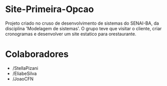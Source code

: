 # Site-Primeira-Opcao
Projeto criado no cruso de desenvolvimento de sistemas do SENAI-BA, da disciplina 'Modelagem de sistemas'. O grupo teve que visitar o cliente, criar cronogramas e desenvolver um site estatico para orestaurante.

# Colaboradores
  * /StellaPizani
  * /EliabeSilva
  * /JoaoCFN
